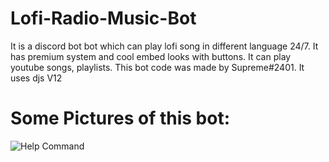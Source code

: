 # Lofi-Radio-Music-Bot
It is a discord bot bot which can play lofi song in different language 24/7. It has premium system and cool embed looks with buttons. It can play youtube songs, playlists. This bot code was made by Supreme#2401. It uses djs V12


# Some Pictures of this bot:

![Help Command](https://media.discordapp.net/attachments/911627187734585413/937639197823602728/unknown.png?width=659&height=434)


